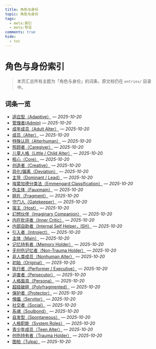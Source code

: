 ```yaml
---
title: 角色与身份
topic: 角色与身份
tags:
  - meta:索引
  - meta:导览
comments: true
hide:
  - toc
---
```


# 角色与身份索引

> 本页汇总所有主题为「角色与身份」的词条，原文档仍在 `entries/` 目录中。

## 词条一览

- [适应型（Adaptive）](Adaptive.md) — *2025-10-20*
- [管理者(Admin)](Admin.md) — *2025-10-20*
- [成年成员（Adult Alter）](Adult-Alter.md) — *2025-10-20*
- [成员（Alter）](Alter.md) — *2025-10-20*
- [特殊认同（Alterhuman）](Alterhuman.md) — *2025-10-20*
- [照顾者（Caregiver）](Caregiver.md) — *2025-10-20*
- [儿童人格（Little / Child Alter）](Child-Alter.md) — *2025-10-20*
- [核心（Core）](Core.md) — *2025-10-20*
- [创造者（Creative）](Creative.md) — *2025-10-20*
- [异化/偏离（Deviation）](Deviation.md) — *2025-10-20*
- [主导（Dominant / Lead）](Dominant-Lead.md) — *2025-10-20*
- [埃蒙加德分类法（Emmengard Classification）](Emmengard-Classification.md) — *2025-10-20*
- [伪主体（Fauxmain）](Fauxmain.md) — *2025-10-20*
- [碎片（Fragment）](Fragment.md) — *2025-10-20*
- [守门人（Gatekeeper）](Gatekeeper.md) — *2025-10-20*
- [宿主（Host）](Host.md) — *2025-10-20*
- [幻想伙伴（Imaginary Companion）](Imaginary-Companion.md) — *2025-10-20*
- [内在批评者（Inner Critic）](Inner-Critic.md) — *2025-10-20*
- [内部自助者（Internal Self Helper，ISH）](Internal-Self-Helper-ISH.md) — *2025-10-20*
- [引入者（Introject）](Introject.md) — *2025-10-20*
- [主体（Main）](Main.md) — *2025-10-20*
- [记忆持有者（Memory Holder）](Memory-Holder.md) — *2025-10-20*
- [无创伤记忆者（Non-Trauma Holder）](Non-Trauma-Holder.md) — *2025-10-20*
- [非人类成员（Nonhuman Alter）](Nonhuman-Alter.md) — *2025-10-20*
- [初始（Original）](Original.md) — *2025-10-20*
- [执行者（Performer / Executive）](Performer-Executive.md) — *2025-10-20*
- [迫害者（Persecutor）](Persecutor.md) — *2025-10-20*
- [人格面具（Persona）](Persona.md) — *2025-10-20*
- [超级破碎（Polyfragmented）](Polyfragmented.md) — *2025-10-20*
- [保护者（Protector）](Protector.md) — *2025-10-20*
- [傀儡（Servitor）](Servitor.md) — *2025-10-20*
- [社交者（Social）](Social.md) — *2025-10-20*
- [系魂（Soulbond）](Soulbond.md) — *2025-10-20*
- [自发型（Spontaneous）](Spontaneous.md) — *2025-10-20*
- [人格职能（System Roles）](System-Roles.md) — *2025-10-20*
- [青少年成员（Teen Alter）](Teen-Alter.md) — *2025-10-20*
- [创伤持有者（Trauma Holder）](Trauma-Holder.md) — *2025-10-20*
- [图帕（Tulpa）](Tulpa.md) — *2025-10-20*
